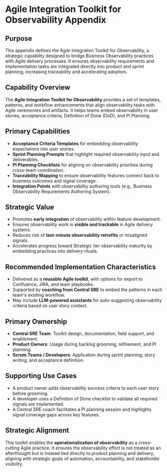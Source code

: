 # Agile Integration Toolkit for Observability Appendix

## Purpose
This appendix defines the Agile Integration Toolkit for Observability, a strategic capability designed to bridge Business Observability practices with Agile delivery processes. It ensures observability requirements and implementation tasks are integrated directly into product and sprint planning, increasing traceability and accelerating adoption.

## Capability Overview
The **Agile Integration Toolkit for Observability** provides a set of templates, patterns, and workflow enhancements that align observability tasks with Agile ceremonies and artifacts. It helps teams embed observability in user stories, acceptance criteria, Definition of Done (DoD), and PI Planning.

## Primary Capabilities
- **Acceptance Criteria Templates** for embedding observability expectations into user stories.
- **Sprint Planning Prompts** that highlight required observability input and deliverables.
- **PI Planning Checklists** for aligning on observability priorities during cross-team coordination.
- **Traceability Mapping** to ensure observability features connect back to business outcomes and signal coverage.
- **Integration Points** with observability authoring tools (e.g., Business Observability Requirements Authoring System).

## Strategic Value
- Promotes **early integration** of observability within feature development.
- Ensures observability work is **visible and trackable** in Agile delivery systems.
- Reduces risk of **last-minute observability retrofits** or misaligned signals.
- Accelerates progress toward Strategic tier observability maturity by embedding practices into delivery rituals.

## Recommended Implementation Characteristics
- Delivered as a **reusable Agile toolkit**, with options for export to Confluence, JIRA, and team playbooks.
- Supported by **coaching from Central SRE** to embed the patterns in each team's existing workflow.
- May include **LLM-powered assistants** for auto-suggesting observability criteria based on user story context.

## Primary Ownership
- **Central SRE Team**: Toolkit design, documentation, field support, and enablement.
- **Product Owners**: Usage during backlog grooming, refinement, and PI planning.
- **Scrum Teams / Developers**: Application during sprint planning, story writing, and acceptance definition.

## Supporting Use Cases
- A product owner adds observability success criteria to each user story before grooming.
- A developer uses a Definition of Done checklist to validate all required signals are implemented.
- A Central SRE coach facilitates a PI planning session and highlights signal coverage gaps across key features.

## Strategic Alignment
This toolkit enables the **operationalization of observability** as a cross-cutting Agile practice. It ensures the observability effort is not treated as an afterthought but is instead tied directly to product planning and delivery, aligning with strategic goals of automation, accountability, and stakeholder visibility.

